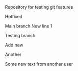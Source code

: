 Repository for testing git features

Hotfixed

Main branch
New line 1

Testing branch

Add new

Another

Some new text from another user

